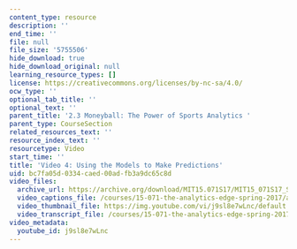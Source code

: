 ```yaml
---
content_type: resource
description: ''
end_time: ''
file: null
file_size: '5755506'
hide_download: true
hide_download_original: null
learning_resource_types: []
license: https://creativecommons.org/licenses/by-nc-sa/4.0/
ocw_type: ''
optional_tab_title: ''
optional_text: ''
parent_title: '2.3 Moneyball: The Power of Sports Analytics '
parent_type: CourseSection
related_resources_text: ''
resource_index_text: ''
resourcetype: Video
start_time: ''
title: 'Video 4: Using the Models to Make Predictions'
uid: bc7fa05d-0334-caed-00ad-fb3a9dc65c8d
video_files:
  archive_url: https://archive.org/download/MIT15.071S17/MIT15_071S17_Session_2.3.07_300k.mp4
  video_captions_file: /courses/15-071-the-analytics-edge-spring-2017/a5059565caa152f78003c8adc6e6542a_j9sl8e7wLnc.vtt
  video_thumbnail_file: https://img.youtube.com/vi/j9sl8e7wLnc/default.jpg
  video_transcript_file: /courses/15-071-the-analytics-edge-spring-2017/4997ec2e43f39215261a2143363a124f_j9sl8e7wLnc.pdf
video_metadata:
  youtube_id: j9sl8e7wLnc
---
```


